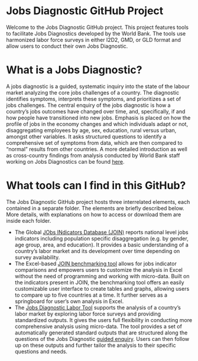 # Jobs Diagnostic GitHub Project
Welcome to the Jobs Diagnostic GitHub project. This project features tools to facilitate Jobs Diagnostics developed by the World Bank. The tools use harmonized labor force surveys in either I2D2, GMD, or GLD format and allow users to conduct their own Jobs Diagnostic.

# What is a Jobs Diagnostic? 
A jobs diagnostic is a guided, systematic inquiry into the state of the labour market analyzing the core jobs challenges of a country. The diagnostic identifies symptoms, interprets these symptoms, and prioritizes a set of jobs challenges. The central enquiry of the jobs diagnostic is how a country’s jobs outcomes have changed over time, and, specifically, if and how people have transitioned into new jobs. Emphasis is placed on how the profile of jobs in the economy changes and which individuals adapt or not, disaggregating employees by age, sex, education, rural versus urban, amongst other variables. It asks structured questions to identify a comprehensive set of symptoms from data, which are then compared to “normal” results from other countries. A more detailed introduction as well as cross-country findings from analysis conducted by World Bank staff working on Jobs Diagnostics can be found [here](https://openknowledge.worldbank.org/handle/10986/30594).

# What tools can I find in this GitHub? 
The Jobs Diagnostic GitHub project hosts three interrelated elements, each contained in a separate folder. The elements are briefly described below. More details, with explanations on how to access or download them are inside each folder.
- The Global [JObs INdicators Database (JOIN)](https://github.com/worldbank/Jobs-Diagnostic/tree/main/JObs-INdicators) reports national level jobs indicators including population specific disaggregation (e.g. by gender, age group, area, and education). It provides a basic understanding of a country’s labor market and its development over time depending on survey availability.
- The Excel-based [JOIN benchmarking tool](https://github.com/worldbank/Jobs-Diagnostic/tree/main/JObs-INdicators-Tool) allows for jobs indicator comparisons and empowers users to customize the analysis in Excel without the need of programming and working with micro-data. Built on the indicators present in JOIN, the benchmarking tool offers an easily customizable user interface to create tables and graphs, allowing users to compare up to five countries at a time. It further serves as a springboard for user’s own analysis in Excel.
- The [Jobs Diagnostic Labor Tool](https://github.com/worldbank/Jobs-Diagnostic/tree/main/Labor-Tool) supports the analysis of a country’s labor market by exploring labor force surveys and providing standardized outputs. It gives the users full flexibility in conducting more comprehensive analysis using micro-data. The tool provides a set of automatically generated standard outputs that are structured along the questions of the Jobs Diagnostic [guided enquiry](https://openknowledge.worldbank.org/bitstream/handle/10986/33491/Theoretical-Underpinnings-of-Jobs-Diagnostics.pdf?sequence=1&isAllowed=y). Users can then follow up on these outputs and further tailor the analysis to their specific questions and needs. 
